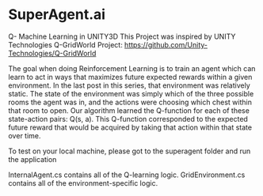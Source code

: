 # SuperAgent.ai
Q- Machine Learning in UNITY3D
This Project was inspired by UNITY Technologies Q-GridWorld Project:
https://github.com/Unity-Technologies/Q-GridWorld

The goal when doing Reinforcement Learning is to train an agent which can learn to act in ways that maximizes future expected rewards within a given environment. In the last post in this series, that environment was relatively static. The state of the environment was simply which of the three possible rooms the agent was in, and the actions were choosing which chest within that room to open. Our algorithm learned the Q-function for each of these state-action pairs: Q(s, a). This Q-function corresponded to the expected future reward that would be acquired by taking that action within that state over time. 

To test on your local machine, please got to the superagent folder and run the application

InternalAgent.cs contains all of the Q-learning logic.
GridEnvironment.cs contains all of the environment-specific logic.
